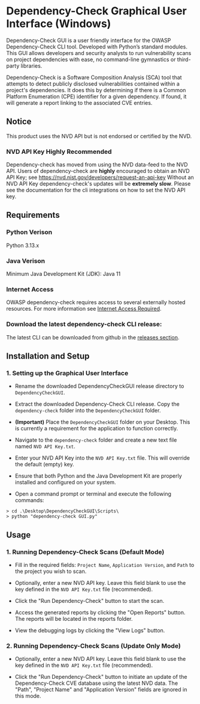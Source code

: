 # Dependency-Check Graphical User Interface (Windows)
Dependency-Check GUI is a user friendly interface for the OWASP Dependency-Check CLI tool. Developed with Python’s standard modules. This GUI allows developers and security analysts to run vulnerability scans on project dependencies with ease, no command-line gymnastics or third-party libraries.

Dependency-Check is a Software Composition Analysis (SCA) tool that attempts to detect publicly disclosed vulnerabilities contained within a project's dependencies. It does this by determining if there is a Common Platform Enumeration (CPE) identifier for a given dependency. If found, it will generate a report linking to the associated CVE entries.

## Notice
This product uses the NVD API but is not endorsed or certified by the NVD.

### NVD API Key Highly Recommended

Dependency-check has moved from using the NVD data-feed to the NVD API.
Users of dependency-check are **highly** encouraged to obtain an NVD API Key; see https://nvd.nist.gov/developers/request-an-api-key
Without an NVD API Key dependency-check's updates will be **extremely slow**.
Please see the documentation for the cli integrations on
how to set the NVD API key.

## Requirements

### Python Verison
Python 3.13.x

### Java Verison
Minimum Java Development Kit (JDK): Java 11

### Internet Access
OWASP dependency-check requires access to several externally hosted resources.
For more information see [Internet Access Required](https://dependency-check.github.io/DependencyCheck/data/index.html).

### Download the latest dependency-check CLI release:
The latest CLI can be downloaded from github in the [releases section](https://github.com/dependency-check/DependencyCheck/releases).

## Installation and Setup

### 1. Setting up the Graphical User Interface
  * Rename the downloaded DependencyCheckGUI release directory to `DependencyCheckGUI`.
  
  * Extract the downloaded Dependency-Check CLI release. Copy the `dependency-check` folder into the `DependencyCheckGUI` folder.
  
  * **(Important)** Place the `DependencyCheckGUI` folder on your Desktop. This is currently a requirement for the application to function correctly.
  
  * Navigate to the `dependency-check` folder and create a new text file named `NVD API Key.txt`.
  
  * Enter your NVD API Key into the `NVD API Key.txt` file. This will override the default (empty) key.
  
  * Ensure that both Python and the Java Development Kit are properly installed and configured on your system.
  
  * Open a command prompt or terminal and execute the following commands:
```
> cd .\Desktop\DependencyCheckGUI\Scripts\
> python "dependency-check GUI.py"
```


## Usage

### 1. Running Dependency-Check Scans (Default Mode)

  *  Fill in the required fields: `Project Name`, `Application Version`, and `Path` to the project you wish to scan.

  *  Optionally, enter a new NVD API key. Leave this field blank to use the key defined in the `NVD API Key.txt` file (recommended).

  *  Click the "Run Dependency-Check" button to start the scan.

  *  Access the generated reports by clicking the "Open Reports" button. The reports will be located in the reports folder.

  *  View the debugging logs by clicking the "View Logs" button.

### 2. Running Dependency-Check Scans (Update Only Mode)

  *  Optionally, enter a new NVD API key. Leave this field blank to use the key defined in the `NVD API Key.txt` file (recommended).

  *  Click the "Run Dependency-Check" button to initiate an update of the Dependency-Check CVE database using the latest NVD data.  The "Path", "Project Name" and "Application Version" fields are ignored in this mode.





   






